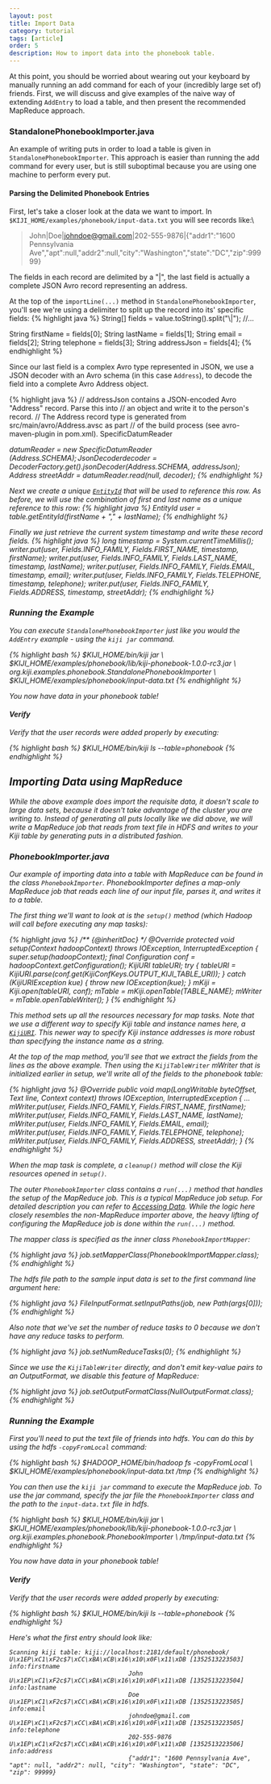 ```yaml
---
layout: post
title: Import Data
category: tutorial
tags: [article]
order: 5
description: How to import data into the phonebook table.
---
```


At this point, you should be worried about wearing out your keyboard
by manually running an add command for each of your (incredibly large set of)
friends. First, we will discuss and give examples of the naive way of extending `AddEntry`
to load a table, and then present the recommended MapReduce approach.

### StandalonePhonebookImporter.java
An example of writing puts in order to load a table is given in
`StandalonePhonebookImporter`. This approach is easier than running the add command
for every user, but is still suboptimal because you are using one machine to perform every put.

#### Parsing the Delimited Phonebook Entries
First, let's take a closer look at the data we want to import.  In
`$KIJI_HOME/examples/phonebook/input-data.txt` you will see records like:\

> John|Doe|johndoe@gmail.com|202-555-9876|{"addr1":"1600 Pennsylvania Ave","apt":null,"addr2":null,"city":"Washington","state":"DC","zip":99999}

The fields in each record are delimited by a "|", the last field is actually
 a complete JSON Avro record representing an address.

At the top of the `importLine(...)` method in `StandalonePhonebookImporter`,  you'll
see we're using a delimiter to split up the record into its' specific fields:
{% highlight java %}
String[] fields = value.toString().split("\\|");
//...

String firstName = fields[0];
String lastName = fields[1];
String email = fields[2];
String telephone = fields[3];
String addressJson = fields[4];
{% endhighlight %}

Since our last field is a complex Avro type represented in JSON, we use a JSON decoder
with an Avro schema (in this case `Address`), to decode the field into a complete Avro Address
object.

{% highlight java %}
// addressJson contains a JSON-encoded Avro "Address" record. Parse this into
// an object and write it to the person's record.
// The Address record type is generated from src/main/avro/Address.avsc as part
// of the build process (see avro-maven-plugin in pom.xml).
SpecificDatumReader<Address> datumReader =
    new SpecificDatumReader<Address>(Address.SCHEMA$);
JsonDecoder decoder =
    DecoderFactory.get().jsonDecoder(Address.SCHEMA$, addressJson);
Address streetAddr = datumReader.read(null, decoder);
{% endhighlight %}

Next we create a unique [`EntityId`]({{site.api_url}}/EntityId.html) that will be used to reference this row.  As before, we will use
the combination of first and last name as a unique reference to this row:
{% highlight java %}
EntityId user = table.getEntityId(firstName + "," + lastName);
{% endhighlight %}

Finally we just retrieve the current system timestamp and write these record fields.
{% highlight java %}
long timestamp = System.currentTimeMillis();
writer.put(user, Fields.INFO_FAMILY, Fields.FIRST_NAME, timestamp, firstName);
writer.put(user, Fields.INFO_FAMILY, Fields.LAST_NAME, timestamp, lastName);
writer.put(user, Fields.INFO_FAMILY, Fields.EMAIL, timestamp, email);
writer.put(user, Fields.INFO_FAMILY, Fields.TELEPHONE, timestamp, telephone);
writer.put(user, Fields.INFO_FAMILY, Fields.ADDRESS, timestamp, streetAddr);
{% endhighlight %}

### Running the Example
You can execute `StandalonePhonebookImporter` just like you would the `AddEntry`
example - using the `kiji jar` command.

<div class="userinput">
{% highlight bash %}
$KIJI_HOME/bin/kiji jar \
    $KIJI_HOME/examples/phonebook/lib/kiji-phonebook-1.0.0-rc3.jar \
    org.kiji.examples.phonebook.StandalonePhonebookImporter \
    $KIJI_HOME/examples/phonebook/input-data.txt
{% endhighlight %}
</div>

You now have data in your phonebook table!

#### Verify
Verify that the user records were added properly by executing:

<div class="userinput">
{% highlight bash %}
$KIJI_HOME/bin/kiji ls --table=phonebook
{% endhighlight %}
</div>

## Importing Data using MapReduce
While the above example does import the requisite data, it doesn't scale to large
data sets, because it doesn't take advantage of the cluster you are writing to.
Instead of generating all puts locally like we did above, we will write a MapReduce
job that reads from text file in HDFS and writes to your Kiji table by generating
puts in a distributed fashion.

### PhonebookImporter.java
Our example of importing data into a table with MapReduce can be found in the class
`PhonebookImporter`. PhonebookImporter defines a map-only MapReduce job that reads each
line of our input file, parses it, and writes it to a table.

The first thing we'll want to look at is the `setup()` method (which Hadoop will call before
executing any map tasks):

{% highlight java %}
/** {@inheritDoc} */
@Override
protected void setup(Context hadoopContext)
    throws IOException, InterruptedException {
  super.setup(hadoopContext);
  final Configuration conf = hadoopContext.getConfiguration();
  KijiURI tableURI;
  try {
    tableURI = KijiURI.parse(conf.get(KijiConfKeys.OUTPUT_KIJI_TABLE_URI));
  } catch (KijiURIException kue) {
    throw new IOException(kue);
  }
  mKiji = Kiji.open(tableURI, conf);
  mTable = mKiji.openTable(TABLE_NAME);
  mWriter = mTable.openTableWriter();
}
{% endhighlight %}

This method sets up all the resources necessary for map tasks. Note that we use a different
way to specify Kiji table and instance names here, a [`KijiURI`]({{site.api_url}}KijiURI.html).
This newer way to specify Kiji instance addresses is more robust than specifying the instance
name as a string.

At the top of the map method, you'll see that we extract the fields from the lines as the above
example.  Then using the `KijiTableWriter` mWriter that is initialized earlier in setup,
we'll write all of the fields to the phonebook table:

{% highlight java %}
@Override
public void map(LongWritable byteOffset, Text line, Context context)
    throws IOException, InterruptedException {
  ...
  mWriter.put(user, Fields.INFO_FAMILY, Fields.FIRST_NAME, firstName);
  mWriter.put(user, Fields.INFO_FAMILY, Fields.LAST_NAME, lastName);
  mWriter.put(user, Fields.INFO_FAMILY, Fields.EMAIL, email);
  mWriter.put(user, Fields.INFO_FAMILY, Fields.TELEPHONE, telephone);
  mWriter.put(user, Fields.INFO_FAMILY, Fields.ADDRESS, streetAddr);
}
{% endhighlight %}

When the map task is complete, a `cleanup()` method will close the Kiji resources opened
in `setup()`.

The outer `PhonebookImporter` class contains a `run(...)` method that handles the setup
of the MapReduce job.  This is a typical MapReduce job setup. For detailed description
you can refer to [Accessing Data]({{site.userguide_url}}/accessing-data/).  While the
logic here closely resembles the non-MapReduce importer above, the heavy lifting of
configuring the MapReduce job is done within the `run(...)` method.

The mapper class is specified as the inner class `PhonebookImportMapper`:

{% highlight java %}
job.setMapperClass(PhonebookImportMapper.class);
{% endhighlight %}

The hdfs file path to the sample input data is set to the first command line argument here:

{% highlight java %}
FileInputFormat.setInputPaths(job, new Path(args[0]));
{% endhighlight %}

Also note that we've set the number of reduce tasks to 0 because  we don't have
any reduce tasks to perform.

{% highlight java %}
job.setNumReduceTasks(0);
{% endhighlight %}

Since we use the `KijiTableWriter` directly, and don't emit key-value pairs to an
OutputFormat, we disable this feature of MapReduce:

{% highlight java %}
job.setOutputFormatClass(NullOutputFormat.class);
{% endhighlight %}

### Running the Example
First you'll need to put the text file of friends into hdfs.  You can do this
by using the hdfs `-copyFromLocal` command:

<div class="userinput">
{% highlight bash %}
$HADOOP_HOME/bin/hadoop fs -copyFromLocal \
    $KIJI_HOME/examples/phonebook/input-data.txt /tmp
{% endhighlight %}
</div>

You can then use the `kiji jar` command to execute the MapReduce job.  To use
the jar command, specify the jar file the `PhonebookImporter` class and the
path to the `input-data.txt` file in hdfs.

<div class="userinput">
{% highlight bash %}
$KIJI_HOME/bin/kiji jar \
    $KIJI_HOME/examples/phonebook/lib/kiji-phonebook-1.0.0-rc3.jar \
    org.kiji.examples.phonebook.PhonebookImporter \
    /tmp/input-data.txt
{% endhighlight %}
</div>

You now have data in your phonebook table!

#### Verify
Verify that the user records were added properly by executing:

<div class="userinput">
{% highlight bash %}
$KIJI_HOME/bin/kiji ls --table=phonebook
{% endhighlight %}
</div>

Here's what the first entry should look like:

    Scanning kiji table: kiji://localhost:2181/default/phonebook/
    U\x1EP\xC1\xF2c$7\xCC\xBA\xCB\x16\x10\x0F\x11\xDB [1352513223503] info:firstname
                                     John
    U\x1EP\xC1\xF2c$7\xCC\xBA\xCB\x16\x10\x0F\x11\xDB [1352513223504] info:lastname
                                     Doe
    U\x1EP\xC1\xF2c$7\xCC\xBA\xCB\x16\x10\x0F\x11\xDB [1352513223505] info:email
                                     johndoe@gmail.com
    U\x1EP\xC1\xF2c$7\xCC\xBA\xCB\x16\x10\x0F\x11\xDB [1352513223505] info:telephone
                                     202-555-9876
    U\x1EP\xC1\xF2c$7\xCC\xBA\xCB\x16\x10\x0F\x11\xDB [1352513223506] info:address
                                     {"addr1": "1600 Pennsylvania Ave", "apt": null, "addr2": null, "city": "Washington", "state": "DC", "zip": 99999}
